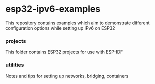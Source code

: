 # esp32-ipv6-examples

This repository contains examples which aim to demonstrate different configuration options while setting up IPv6 on ESP32

### projects

This folder contains ESP32 projects for use with ESP-IDF

### utilities

Notes and tips for setting up networks, bridging, containers